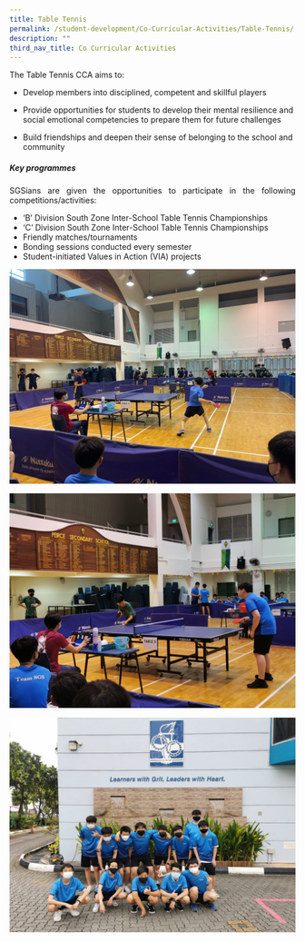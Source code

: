 ```yaml
---
title: Table Tennis
permalink: /student-development/Co-Curricular-Activities/Table-Tennis/
description: ""
third_nav_title: Co Curricular Activities
---
```

<p style="text-align: justify;"> The Table Tennis CCA aims to: 

* Develop members into disciplined, competent and skillful players

* Provide opportunities for students to develop their mental resilience and social emotional competencies to prepare them for future challenges
* Build friendships and deepen their sense of belonging to the school and community
	

##### **Key programmes**
	
	
<p style="text-align: justify;"> SGSians are given the opportunities to participate in the following competitions/activities: </p>

* ‘B’ Division South Zone Inter-School Table Tennis Championships
* ‘C’ Division South Zone Inter-School Table Tennis Championships
* Friendly matches/tournaments
* Bonding sessions conducted every semester
* Student-initiated Values in Action (VIA) projects

![](/images/CCA%20Table%20Tennis/Table%20Tennis%201.jpg)

![](/images/CCA%20Table%20Tennis/Table%20Tennis%203.jpg)

![](/images/CCA%20Table%20Tennis/Table%20Tennis%204.jpg)